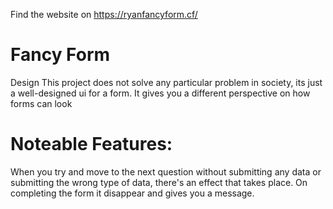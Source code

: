 Find the website on https://ryanfancyform.cf/

# Fancy Form
Design
This project does not solve any particular problem in society, its just a well-designed ui for a form. It gives you a different perspective on how forms can look

# Noteable Features:
When you try and move to the next question without submitting any data or submitting the wrong type of data, there's an effect that takes place. On completing the form it disappear and gives you a message.
